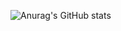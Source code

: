 ![Anurag's GitHub stats](https://github-readme-stats.vercel.app/api?username=gjm5413&show_icons=true&theme=onedark)
